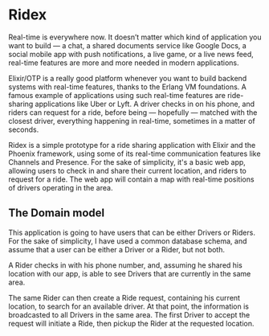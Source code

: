 # Ridex

Real-time is everywhere now. It doesn’t matter which kind of application you want to build — a chat, a shared documents service like Google Docs, a social mobile app with push notifications, a live game, or a live news feed, real-time features are more and more needed in modern applications.

Elixir/OTP is a really good platform whenever you want to build backend systems with real-time features, thanks to the Erlang VM foundations. A famous example of applications using such real-time features are ride-sharing applications like Uber or Lyft. A driver checks in on his phone, and riders can request for a ride, before being — hopefully — matched with the closest driver, everything happening in real-time, sometimes in a matter of seconds.

Ridex is a simple prototype for a ride sharing application with Elixir and the Phoenix framework, using some of its real-time communication features like Channels and Presence. For the sake of simplicity, it's a basic web app, allowing users to check in and share their current location, and riders to request for a ride. The web app will contain a map with real-time positions of drivers operating in the area.

## The Domain model

  This application is going to have users that can be either Drivers or Riders. For the sake of simplicity, I have used a common database schema, and assume that a user can be either a Driver or a Rider, but not both.

  A Rider checks in with his phone number, and, assuming he shared his location with our app, is able to see Drivers that are currently in the same area.

  The same Rider can then create a Ride request, containing his current location, to search for an available driver. At that point, the information is broadcasted to all Drivers in the same area. The first Driver to accept the request will initiate a Ride, then pickup the Rider at the requested location.